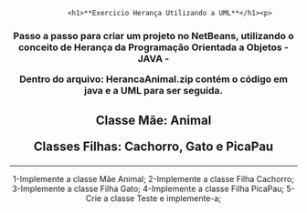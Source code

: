 <html>
<body>
<html>
	<center>

			<h1>**Exercicio Herança Utilizando a UML**</h1><p>
			
<h3>Passo a passo para criar um projeto no NetBeans, utilizando o conceito de Herança da Programação Orientada a Objetos - JAVA - <p>
	Dentro do arquivo: HerancaAnimal.zip contém o código em java e a UML para ser seguida.</h3><p>
<h2>Classe Mãe: Animal<p>
	Classes Filhas: Cachorro, Gato e PicaPau</h2> 
<hr>
		1-Implemente a classe Mãe Animal;
		2-Implemente a classe Filha Cachorro;
		3-Implemente a classe Filha Gato;
		4-Implemente a classe Filha PicaPau;
		5-Crie a classe Teste e implemente-a;
</center>
</body>
</html>
